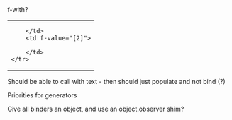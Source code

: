 <table>
    <tr f-value="Price"> f-with?
        <td f-value="[1]">

        </td>
        <td f-value="[2]">

        </td>
    </tr>
</table>


Should be able to call with text - then should just populate and not bind (?)

Priorities for generators

Give all binders an object, and use an object.observer shim?
